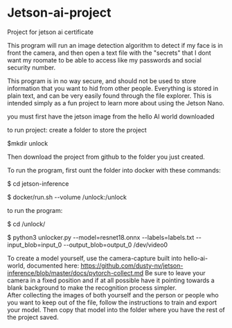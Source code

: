 # Jetson-ai-project
Project for jetson ai certificate

This program will run an image detection algorithm to detect if my face is in front the camera, and then open a text file with the "secrets" that I dont want my roomate to be able to access like my passwords and social security number.

This program is in no way secure, and should not be used to store information that you want to hid from other people.  Everything is stored in plain text, and can be very easily found through the file explorer.  This is intended simply as a fun project to learn more about using the Jetson Nano.

you must first have the jetson image from the hello AI world downloaded

to run project:
create a folder to store the project

$mkdir unlock

Then download the project from github to the folder you just created.

To run the program, first ount the folder into docker with these commands:


$ cd jetson-inference

$ docker/run.sh --volume /unlock:/unlock


to run the program:


$ cd /unlock/

$ python3 unlocker.py --model=resnet18.onnx --labels=labels.txt --input_blob=input_0 --output_blob=output_0 /dev/video0



To create a model yourself, use the camera-capture built into hello-ai-world, documented here: https://github.com/dusty-nv/jetson-inference/blob/master/docs/pytorch-collect.md
Be sure to leave your camera in a fixed position and if at all possible have it pointing towards a blank background to make the recognition process simpler.  
After collecting the images of both yourself and the person or people who you want to keep out of the file, follow the instructions to train and export your model.  Then copy that model into the folder where you have the rest of the project saved.
